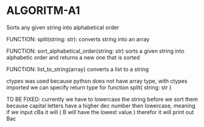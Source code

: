 # ALGORITM-A1
Sorts any given string into alphabetical order


FUNCTION: split(string: str):
    converts string into an array
    
FUNCTION: sort_alphabetical_order(string: str)
    sorts a given string into alphabetic order and returns a new one that is sorted
    
FUNCTION: list_to_string(array)
    converts a list to a string
    
    
ctypes was used because python does not have array type, with ctypes imported we can specify return type for function split( string: str )


TO BE FIXED:
    currently we have to lowercase the string before we sort them because capital letters have a higher dec number then lowercase, meaning if we input 
    cBa it will ( B will have the lowest value ) therefor it will print out Bac
    
    

    
